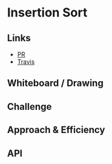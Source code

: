 # Insertion Sort

## Links

-  [PR](https://github.com/martinbalke-401-adavanced-js/data-structures-and-algorithms/pull/15)
-   [Travis](https://www.travis-ci.com/martinbalke-401-adavanced-js/data-structures-and-algorithms)

<!-- Short summary or background information -->

## Whiteboard / Drawing

<!-- Photo of your whiteboard or drawing -->

## Challenge

<!-- Description of the challenge -->

## Approach & Efficiency

<!-- What approach did you take? Why? What is the Big O space/time for this approach? -->

## API

<!-- Description of each method publicly available in your implementation -->
